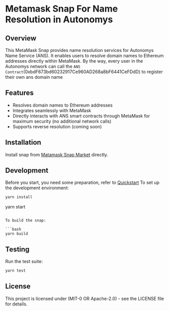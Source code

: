 # Metamask Snap For Name Resolution in Autonomys

## Overview

This MetaMask Snap provides name resolution services for Autonomys Name Service (ANS). It enables users to resolve domain names to Ethereum addresses directly within MetaMask.
By the way, every user in the Autonomys network can call the `ANS Contract`(0xbdF673bd60232917Ce960AD268a8bF6441CeFDdD) to register  their own ans domain name

## Features

- Resolves domain names to Ethereum addresses
- Integrates seamlessly with MetaMask
- Directly interacts with ANS smart contracts through MetaMask for maximum security (no additional network calls)
- Supports reverse resolution (coming soon)

## Installation

Install snap from [Matamask Snap Market](https://snaps.metamask.io/) directly.

## Development

Before you start, you need some preparation, refer to [Quickstart](https://docs.metamask.io/snaps/get-started/quickstart/) 
To set up the development environment:

```bash
yarn install
```
yarn start
```

To build the snap:

```bash
yarn build
```

## Testing

Run the test suite:

```bash
yarn test
```

## License

This project is licensed under (MIT-0 OR Apache-2.0) - see the LICENSE file for details.

